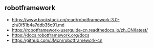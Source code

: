 ## robotframework
- https://www.bookstack.cn/read/robotframework-3.0-zh/0f51b4a7ddb35c91.md
- https://robotframework-userguide-cn.readthedocs.io/zh_CN/latest/
- https://docs.robotframework.org/docs
- https://github.com/JMcn/robotframework-cn
